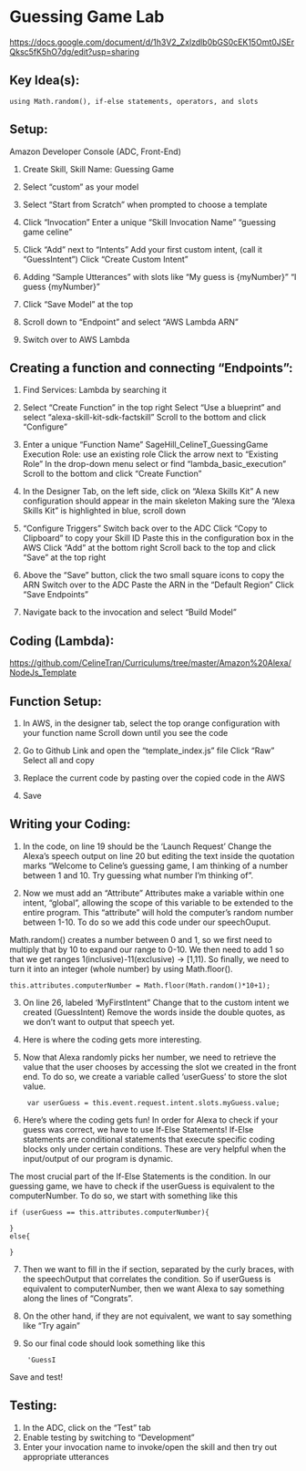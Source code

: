 # Guessing Game Lab 

https://docs.google.com/document/d/1h3V2_Zxlzdlb0bGS0cEK15Omt0JSErQksc5fK5hO7dg/edit?usp=sharing

## Key Idea(s): 
	using Math.random(), if-else statements, operators, and slots

## Setup: 

Amazon Developer Console (ADC, Front-End)

1. Create Skill, Skill Name: Guessing Game
2. Select “custom” as your model
3. Select “Start from Scratch” when prompted to choose a template
4. Click “Invocation” 
   Enter a unique “Skill Invocation Name”
   “guessing game celine” 

5. Click “Add” next to “Intents” 
   Add your first custom intent, (call it “GuessIntent”)
   Click “Create Custom Intent”

6. Adding “Sample Utterances” with slots like
   “My guess is {myNumber}”
   “I guess {myNumber}” 

7. Click “Save Model” at the top
8. Scroll down to “Endpoint” and select “AWS Lambda ARN” 
9. Switch over to AWS Lambda

## Creating a function and connecting “Endpoints”:

1. Find Services: Lambda by searching it
2. Select “Create Function” in the top right
   Select “Use a blueprint” and select “alexa-skill-kit-sdk-factskill”
   Scroll to the bottom and click “Configure” 
   
3. Enter a unique “Function Name” 
   SageHill_CelineT_GuessingGame
   Execution Role: use an existing role 
   Click the arrow next to “Existing Role”
      In the drop-down menu select or find “lambda_basic_execution”
   Scroll to the bottom and click “Create Function” 

4. In the Designer Tab, on the left side, click on “Alexa Skills Kit” 
   A new configuration should appear in the main skeleton
   Making sure the “Alexa Skills Kit” is highlighted in blue, scroll down 

5. “Configure Triggers” 
   Switch back over to the ADC 
   Click “Copy to Clipboard” to copy your Skill ID
   Paste this in the configuration box in the AWS
   Click “Add” at the bottom right
   Scroll back to the top and click “Save” at the top right

6. Above the “Save” button, click the two small square icons to copy the ARN
   Switch over to the ADC
   Paste the ARN in the “Default Region” 
   Click “Save Endpoints”

7. Navigate back to the invocation and select “Build Model”

## Coding (Lambda): 

https://github.com/CelineTran/Curriculums/tree/master/Amazon%20Alexa/NodeJs_Template

## Function Setup: 

1. In AWS, in the designer tab, select the top orange configuration with your function name
   Scroll down until you see the code 

2. Go to Github Link and open the “template_index.js” file 
   Click “Raw” 
   Select all and copy 

3. Replace the current code by pasting over the copied code  in the AWS
4. Save

## Writing your Coding: 

1. In the code, on line 19 should be the ‘Launch Request’ 
   Change the Alexa’s speech output on line 20 but editing the text inside the quotation marks
   “Welcome to Celine’s guessing game, I am thinking of a number between 1 and 10. Try guessing what number I’m thinking of”. 

2. Now we must add an “Attribute” 
   Attributes make a variable within one intent, “global”, allowing the scope of this variable to be extended to the entire      program. This “attribute” will hold the computer’s random number between 1-10. To do so we add this code under our speechOuput. 

Math.random() creates a number between 0 and 1, so we first need to multiply that by 10 to expand our range to 0-10. We then need to add 1 so that we get ranges 1(inclusive)-11(exclusive) -> [1,11). So finally, we need to turn it into an integer (whole number) by using Math.floor(). 

	this.attributes.computerNumber = Math.floor(Math.random()*10+1); 

3. On line 26, labeled ‘MyFirstIntent” 
   Change that to the custom intent we created (GuessIntent)
   Remove the words inside the double quotes, as we don’t want to output that speech yet.
   
4. Here is where the coding gets more interesting. 
5. Now that Alexa randomly picks her number, we need to retrieve the value that the user chooses by accessing the slot we created in the front end. To do so, we create a variable called ‘userGuess’ to store the slot value. 

		var userGuess = this.event.request.intent.slots.myGuess.value;  

6. Here’s where the coding gets fun! In order for Alexa to check if your guess was correct, we have to use If-Else Statements! If-Else statements are conditional statements that execute specific coding blocks only under certain conditions. These are very helpful when the input/output of our program is dynamic. 

The most crucial part of the If-Else Statements is the condition. In our guessing game, we have to check if the userGuess is equivalent to the computerNumber. To do so, we start with something like this 

	if (userGuess == this.attributes.computerNumber){

	}
	else{

	}


7. Then we want to fill in the if section, separated by the curly braces, with the speechOutput that correlates the condition. So if userGuess is equivalent to computerNumber, then we want Alexa to say something along the lines of “Congrats”. 

8. On the other hand, if they are not equivalent, we want to say something like “Try again”
9. So our final code should look something like this

		'GuessI


	
Save and test!


## Testing:

1. In the ADC, click on the “Test” tab
2. Enable testing by switching to “Development” 
3. Enter your invocation name to invoke/open the skill and then try out appropriate utterances 






